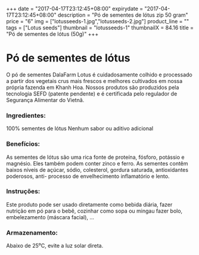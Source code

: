 +++
date = "2017-04-17T23:12:45+08:00"
expirydate = "2017-04-17T23:12:45+08:00"
description = "Pó de sementes de lótus zip 50 gram"
price = "6"
img = ["lotusseeds-1.jpg","lotusseeds-2.jpg"]
product_line = ""
tags = ["Lotus seeds"]
thumbnail = "lotusseeds-1"
thumbnailX = 84.16
title = "Pó de sementes de lótus (50g)"
+++

# Pó de sementes de lótus

O pó de sementes DalaFarm Lotus é cuidadosamente colhido e processado a partir dos vegetais crus mais frescos e melhores
cultivados em nossa própria fazenda em Khanh Hoa. Nossos produtos são produzidos pela tecnologia SEFD (patente pendente) e
é certificada pelo regulador de Segurança Alimentar do Vietnã.


### Ingredientes:
100% sementes de lótus
Nenhum sabor ou aditivo adicional

### Benefícios:
As sementes de lótus são uma rica fonte de proteína,
fósforo, potássio e magnésio.
Eles também podem conter zinco e ferro.
As sementes contêm baixos níveis de açúcar,
sódio, colesterol, gordura saturada,
antioxidantes poderosos, anti-
processo de envelhecimento inflamatório e lento.

### Instruções:
Este produto pode ser usado diretamente como
bebida diária, fazer nutrição em pó
para o bebê, cozinhar como sopa ou mingau
fazer bolo, embelezamento (máscara facial), ...

### Armazenamento:
Abaixo de 25⁰C, evite a luz solar direta.
